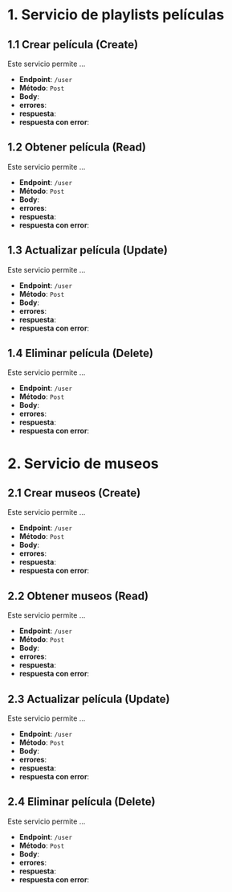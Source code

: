 # 1. Servicio de playlists películas
## 1.1 Crear película (Create)
Este servicio permite ...
- **Endpoint**: `/user`
- **Método**: `Post`
- **Body**:
- **errores**:
- **respuesta**:
- **respuesta con error**:

## 1.2 Obtener película (Read)
Este servicio permite ...
- **Endpoint**: `/user`
- **Método**: `Post`
- **Body**:
- **errores**:
- **respuesta**:
- **respuesta con error**:

## 1.3 Actualizar película (Update)
Este servicio permite ...
- **Endpoint**: `/user`
- **Método**: `Post`
- **Body**:
- **errores**:
- **respuesta**:
- **respuesta con error**:

## 1.4 Eliminar película (Delete)
Este servicio permite ...
- **Endpoint**: `/user`
- **Método**: `Post`
- **Body**:
- **errores**:
- **respuesta**:
- **respuesta con error**:

# 2. Servicio de museos
## 2.1 Crear museos (Create)
Este servicio permite ...
- **Endpoint**: `/user`
- **Método**: `Post`
- **Body**:
- **errores**:
- **respuesta**:
- **respuesta con error**:

## 2.2 Obtener museos (Read)
Este servicio permite ...
- **Endpoint**: `/user`
- **Método**: `Post`
- **Body**:
- **errores**:
- **respuesta**:
- **respuesta con error**:

## 2.3 Actualizar película (Update)
Este servicio permite ...
- **Endpoint**: `/user`
- **Método**: `Post`
- **Body**:
- **errores**:
- **respuesta**:
- **respuesta con error**:

## 2.4 Eliminar película (Delete)
Este servicio permite ...
- **Endpoint**: `/user`
- **Método**: `Post`
- **Body**:
- **errores**:
- **respuesta**:
- **respuesta con error**:

